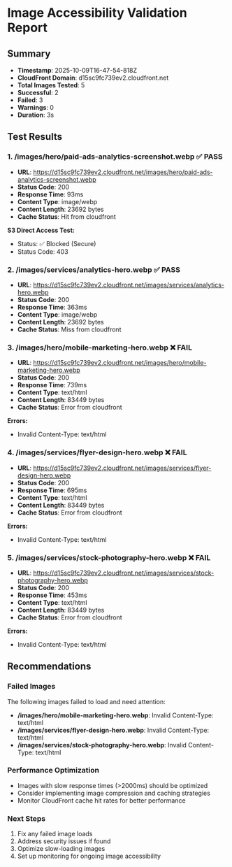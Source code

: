 # Image Accessibility Validation Report

## Summary

- **Timestamp**: 2025-10-09T16-47-54-818Z
- **CloudFront Domain**: d15sc9fc739ev2.cloudfront.net
- **Total Images Tested**: 5
- **Successful**: 2
- **Failed**: 3
- **Warnings**: 0
- **Duration**: 3s

## Test Results

### 1. /images/hero/paid-ads-analytics-screenshot.webp ✅ PASS

- **URL**:
  https://d15sc9fc739ev2.cloudfront.net/images/hero/paid-ads-analytics-screenshot.webp
- **Status Code**: 200
- **Response Time**: 93ms
- **Content Type**: image/webp
- **Content Length**: 23692 bytes
- **Cache Status**: Hit from cloudfront

**S3 Direct Access Test:**

- Status: ✅ Blocked (Secure)
- Status Code: 403

### 2. /images/services/analytics-hero.webp ✅ PASS

- **URL**:
  https://d15sc9fc739ev2.cloudfront.net/images/services/analytics-hero.webp
- **Status Code**: 200
- **Response Time**: 363ms
- **Content Type**: image/webp
- **Content Length**: 23692 bytes
- **Cache Status**: Miss from cloudfront

### 3. /images/hero/mobile-marketing-hero.webp ❌ FAIL

- **URL**:
  https://d15sc9fc739ev2.cloudfront.net/images/hero/mobile-marketing-hero.webp
- **Status Code**: 200
- **Response Time**: 739ms
- **Content Type**: text/html
- **Content Length**: 83449 bytes
- **Cache Status**: Error from cloudfront

**Errors:**

- Invalid Content-Type: text/html

### 4. /images/services/flyer-design-hero.webp ❌ FAIL

- **URL**:
  https://d15sc9fc739ev2.cloudfront.net/images/services/flyer-design-hero.webp
- **Status Code**: 200
- **Response Time**: 695ms
- **Content Type**: text/html
- **Content Length**: 83449 bytes
- **Cache Status**: Error from cloudfront

**Errors:**

- Invalid Content-Type: text/html

### 5. /images/services/stock-photography-hero.webp ❌ FAIL

- **URL**:
  https://d15sc9fc739ev2.cloudfront.net/images/services/stock-photography-hero.webp
- **Status Code**: 200
- **Response Time**: 453ms
- **Content Type**: text/html
- **Content Length**: 83449 bytes
- **Cache Status**: Error from cloudfront

**Errors:**

- Invalid Content-Type: text/html

## Recommendations

### Failed Images

The following images failed to load and need attention:

- **/images/hero/mobile-marketing-hero.webp**: Invalid Content-Type: text/html
- **/images/services/flyer-design-hero.webp**: Invalid Content-Type: text/html
- **/images/services/stock-photography-hero.webp**: Invalid Content-Type:
  text/html

### Performance Optimization

- Images with slow response times (>2000ms) should be optimized
- Consider implementing image compression and caching strategies
- Monitor CloudFront cache hit rates for better performance

### Next Steps

1. Fix any failed image loads
2. Address security issues if found
3. Optimize slow-loading images
4. Set up monitoring for ongoing image accessibility
